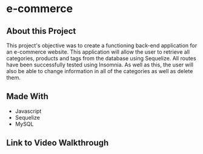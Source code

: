 # e-commerce

## About this Project
This project's objective was to create a functioning back-end application for an e-commerce website. This application will allow the user to retrieve all categories, products and tags from the database using Sequelize. All routes have been successfully tested using Insomnia. As well as this, the user will also be able to change information in all of the categories as well as delete them.

## Made With
* Javascript
* Sequelize
* MySQL

## Link to Video Walkthrough